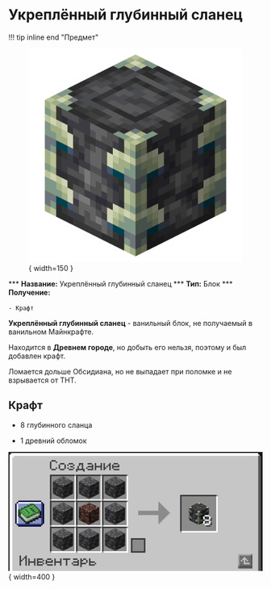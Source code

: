 # Укреплённый глубинный сланец

!!! tip inline end "Предмет"
    <figure markdown="span">
        ![cattrack](../../assets/items/block/reinforced_deepslate.png){ width=150 }
    </figure>
    ***
    **Название:** Укреплённый глубинный сланец
    ***
    **Тип:** Блок
    ***
    **Получение:**
    
    - Крафт

**Укреплённый глубинный сланец** - ванильный блок, не получаемый в ванильном Майнкрафте.

Находится в **Древнем городе**, но добыть его нельзя, поэтому и был добавлен крафт.

Ломается дольше Обсидиана, но не выпадает при поломке и не взрывается от ТНТ.

## Крафт

- 8 глубинного сланца

- 1 древний обломок

![comp](../../assets/crafts/reinforced_deepslate.png){ width=400 }